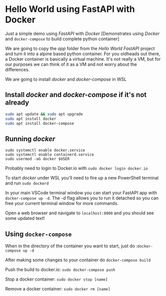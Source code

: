 # Hello World using FastAPI with Docker


Just a simple demo using *FastAPI* with *Docker* [Demonstrates using *Docker* and ```docker-compose``` to build complete python container]

We are going to copy the *app* folder from the *Hello World FastAPI* project and turn it into a alpine based python container. For you oldheads out there, a Docker container is basically a virtual machine. It's not really a VM, but for our purposes we can think of it as a VM and not worry about the differences.

We are going to install *docker* and *docker-compose* in WSL

## Install *docker* and *docker-compose* if it's not already

```bash
sudo apt update && sudo apt upgrade
sudo apt install docker
sudo apt install docker-compose

```
## Running *docker*

```
sudo systemctl enable docker.service
sudo systemctl enable containerd.service
sudo usermod -aG docker $USER
```

Probably need to login to Docker.io with ```sudo docker login docker.io```

To start *docker* under WSL you'll need to fire up a new PowerShell terminal and run ```sudo dockerd```

In your main VSCode terminal window you can start your FastAPI app with ```docker-compose up -d```. The *-d* flag allows you to run it detached so you can free your current terminal window for more commands.

Open a web browser and navigate to ```localhost:8000``` and you should see some updated text!

## Using ```docker-compose```

When in the directory of the container you want to start, just do :```docker-compose up -d```

After making some changes to your container do ```docker-compose build```

Push the build to docker.io: ```sudo docker-compose push```

Stop a docker container: ```sudo docker stop [name]```

Remove a docker container: ```sudo docker rm [name]```




